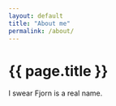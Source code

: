 ```yaml
---
layout: default
title: "About me"
permalink: /about/
---
```


# {{ page.title }}

<!-- some  -->

I swear Fjorn is a real name.
